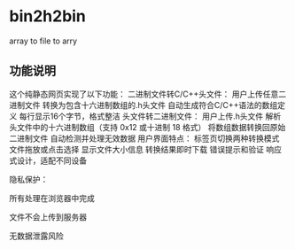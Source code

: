 # bin2h2bin
array to file to arry
## 功能说明
这个纯静态网页实现了以下功能：
二进制文件转C/C++头文件：
用户上传任意二进制文件
转换为包含十六进制数组的.h头文件
自动生成符合C/C++语法的数组定义
每行显示16个字节，格式整洁
头文件转二进制文件：
用户上传.h头文件
解析头文件中的十六进制数组（支持 0x12 或十进制 18 格式）
将数组数据转换回原始二进制文件
自动检测并处理无效数据
用户界面特点：
标签页切换两种转换模式
文件拖放或点击选择
显示文件大小信息
转换结果即时下载
错误提示和验证
响应式设计，适配不同设备

隐私保护：

所有处理在浏览器中完成

文件不会上传到服务器

无数据泄露风险

